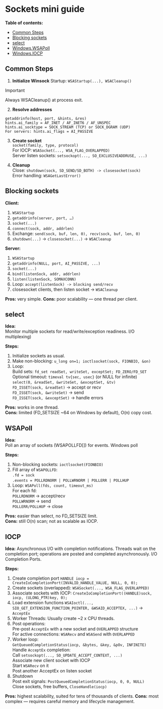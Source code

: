 # Sockets mini guide

**Table of contents:**  
- [Common Steps](#common-steps)
- [Blocking sockets](#blocking-sockets)
- [select](#select)
- [Windows.WSAPoll](#wsapoll)
- [Windows.IOCP](#iocp)

## Common Steps

1. **Initialize Winsock**
Startup: `WSAStartup(...), WSACleanup()`
> [!IMPORTANT]
> Always WSACleanup() at process exit.
  
2. **Resolve addresses**
```
getaddrinfo(host, port, &hints, &res)
hints.ai_family = AF_INET / AF_INET6 / AF_UNSPEC
hints.ai_socktype = SOCK_STREAM (TCP) or SOCK_DGRAM (UDP)
For servers: hints.ai_flags = AI_PASSIVE
```
  
3. **Create socket**  
`socket(family, type, protocol)`  
For IOCP: `WSASocket(..., WSA_FLAG_OVERLAPPED)`  
Server listen sockets: `setsockopt(..., SO_EXCLUSIVEADDRUSE, ...)`  
  
4. **Cleanup**  
Close: `shutdown(sock, SD_SEND/SD_BOTH) -> closesocket(sock)`  
Error handling: `WSAGetLastError()`  
  
## Blocking sockets

**Client:**
1. `WSAStartup`
2. `getaddrinfo(server, port, …)`
3. `socket(...)`
4. `connect(sock, addr, addrlen)`  
5. Exchange: `send(sock, buf, len, 0), recv(sock, buf, len, 0)`
6. `shutdown(...)` -> `closesocket(...)` -> `WSACleanup`

**Server:**
1. `WSAStartup`
2. `getaddrinfo(NULL, port, AI_PASSIVE, ...)`
3. `socket(...)`
4. `bind(listenSock, addr, addrlen)`
5. `listen(listenSock, SOMAXCONN)`
6. Loop: `accept(listenSock) -> blocking send/recv`
7. closesocket clients, then listen socket -> `WSACleanup`  
  
**Pros:** very simple.
**Cons:** poor scalability — one thread per client.

## select
  
**Idea:**  
Monitor multiple sockets for read/write/exception readiness. I/O multiplexing)  
  
**Steps:**
1. Initialize sockets as usual.
2. Make non-blocking: `u_long on=1; ioctlsocket(sock, FIONBIO, &on)`
3. Loop:  
Build sets: `fd_set readSet, writeSet, exceptSet; FD_ZERO/FD_SET`  
Optional timeout: `timeval tv{sec, usec}` (or NULL for infinite)  
`select(0, &readSet, &writeSet, &exceptSet, &tv)`  
`FD_ISSET(sock, &readSet)` -> accept or recv  
`FD_ISSET(sock, &writeSet)` -> send  
`FD_ISSET(sock, &exceptSet)` -> handle errors  
  
**Pros:** works in one thread.  
**Cons:** limited (FD_SETSIZE ~64 on Windows by default), O(n) copy cost.  
  
## WSAPoll
**Idea:**  
Poll an array of sockets (WSAPOLLFD[]) for events. Windows poll  
  
**Steps:**
1. Non-blocking sockets: `ioctlsocket(FIONBIO)`
2. Fill array of `WSAPOLLFD`:  
`.fd = sock`  
`.events = POLLRDNORM | POLLWRNORM | POLLERR | POLLHUP`  
3. Loop: `WSAPoll(fds, count, timeout_ms)`  
For each fd:  
`POLLRDNORM` -> accept/recv  
`POLLWRNORM` -> send  
`POLLERR/POLLHUP` -> close  
  
**Pros:** easier than select, no FD_SETSIZE limit.  
**Cons:** still O(n) scan; not as scalable as IOCP.  
  
## IOCP
**Idea:**
Asynchronous I/O with completion notifications. Threads wait on the completion port;
operations are posted and completed asynchronously. I/O Completion Ports.  
  
**Steps:**
1. Create completion port `HANDLE iocp = CreateIoCompletionPort(INVALID_HANDLE_VALUE, NULL, 0, 0);`
2. Create sockets (overlapped): `WSASocket(..., WSA_FLAG_OVERLAPPED)`
3. Associate sockets with IOCP: `CreateIoCompletionPort((HANDLE)sock, iocp, (ULONG_PTR)key, 0);`
4. Load extension functions `WSAIoctl(..., SIO_GET_EXTENSION_FUNCTION_POINTER, &WSAID_ACCEPTEX, ...)` -> `AcceptEx`
5. Worker Threads: Usually create ~2 x CPU threads.
6. Post operations:  
Pre-post `AcceptEx` with a new socket and `OVERLAPPED` structure  
For active connections: `WSARecv` and `WSASend` with `OVERLAPPED`  
7. Worker loop:  
`GetQueuedCompletionStatus(iocp, &bytes, &key, &pOv, INFINITE)`  
Handle `AcceptEx` completion:  
Call `setsockopt(..., SO_UPDATE_ACCEPT_CONTEXT, ...)`  
Associate new client socket with IOCP  
Start `WSARecv` on it  
Post another AcceptEx on listen socket  
8. Shutdown  
Post exit signals: `PostQueuedCompletionStatus(iocp, 0, 0, NULL)`  
Close sockets, free buffers, `CloseHandle(iocp)`  
  
**Pros:** highest scalability, suited for tens of thousands of clients.
**Cons:** most complex — requires careful memory and lifecycle management.